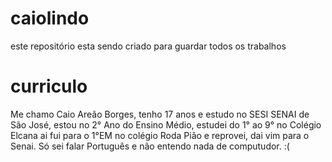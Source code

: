 # caiolindo
este repositório esta sendo criado para guardar todos os trabalhos 
# curriculo
Me chamo Caio Areão Borges, tenho 17 anos e estudo no SESI SENAI de São José, estou no 2° Ano do Ensino Médio, estudei do 1° ao 9° no Colégio Elcana ai fui para o 1°EM no colégio Roda Pião e reprovei, dai vim para o Senai.
Só sei falar Português e não entendo nada de computudor.      :(

